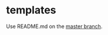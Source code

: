 templates
=========

Use README.md on the [master branch](https://github.com/tinc2k/templates/blob/master/README.md).
